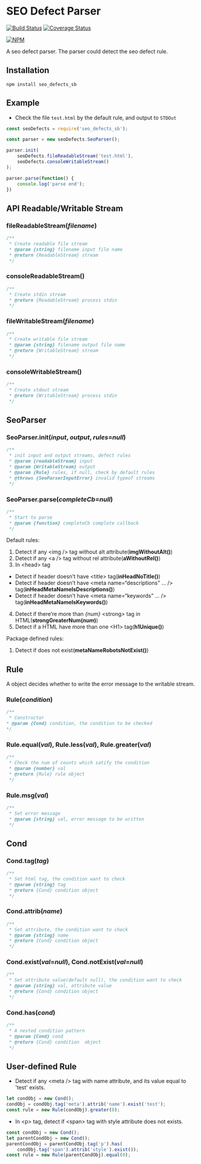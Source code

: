 # SEO Defect Parser
[![Build Status](https://travis-ci.org/berton1679/seo_defects.svg?branch=master)](https://travis-ci.org/berton1679/seo_defects)
[![Coverage Status](https://coveralls.io/repos/github/berton1679/seo_defects/badge.svg?branch=master)](https://coveralls.io/github/berton1679/seo_defects?branch=master)

[![NPM](https://nodei.co/npm/seo_defects_sb.png)](https://nodei.co/npm/seo_defects_sb/)
<!--[![NPM](https://nodei.co/npm-dl/seo_defects_sb.png?height=3)](https://nodei.co/npm/seo_defects_sb/)-->
A seo defect parser. The parser could detect the seo defect rule.


## Installation
```
npm install seo_defects_sb
```

## Example

* Check the file `test.html` by the default rule, and output to `STDOut`

```javascript
const seoDefects = require('seo_defects_sb');

const parser = new seoDefects.SeoParser();

parser.init(
    seoDefects.fileReadableStream('test.html'),
    seoDefects.consoleWritableStream()
);

parser.parse(function() {
    console.log('parse end');
})
```



## API Readable/Writable Stream
### fileReadableStream(_filename_)
``` javascript
/**
 * Create readable file stream
 * @param {string} filename input file name
 * @return {ReadableStream} stream
 */
```
### consoleReadableStream()
``` javascript
/**
 * Create stdin stream
 * @return {ReadableStream} process stdin
 */
```
### fileWritableStream(_filename_)
``` javascript
/**
 * Create writable file stream
 * @param {string} filename output file name
 * @return {WritableStream} stream
 */
```
### consoleWritableStream()
``` javascript
/**
 * Create stdout stream
 * @return {WritableStream} process stdin
 */
```

## SeoParser

### SeoParser.init(_input_, _output_, _rules_=_null_)

``` javascript
/**
 * init input and output streams, defect rules
 * @param {readableStream} input
 * @param {WritableStream} output
 * @param {Rule} rules, if null, check by default rules
 * @throws {SeoParserInputError} invalid typeof streams
 */
```

### SeoParser.parse(_completeCb_=_null_)

``` javascript
/**
 * Start to parse
 * @param {function} completeCb complete callback
 */
```

Default rules:
1. Detect if any \<img /\> tag without alt attribute(__imgWithoutAlt()__)
2. Detect if any <a \/> tag without rel attribute(__aWithoutRel()__)
3. In \<head> tag
* Detect if header doesn’t have \<title> tag(__inHeadNoTitle()__)
* Detect if header doesn’t have \<meta name=“descriptions” … /> tag(__inHeadMetaNameIsDescriptions()__)
* Detect if header doesn’t have \<meta name=“keywords” … /> tag(__inHeadMetaNameIsKeywords()__)
4. Detect if there’re more than _{num}_ \<strong> tag in HTML(__strongGreaterNum(_num_)__) 
5. Detect if a HTML have more than one \<H1> tag(__h1Unique()__)

Package defined rules:
1. Detect if <meta name=“robots” /> does not exist(__metaNameRobotsNotExist()__)

## Rule
A object decides whether to write the error message to the writable stream.

### Rule(_condition_)
```javascript
/**
 * Constructor
* @param {Cond} condition, the condition to be checked
*/
```

### Rule.equal(_val_), Rule.less(_val_), Rule.greater(_val_)

```javascript
/**
 * Check the num of counts which satify the condition
 * @param {number} val
 * @return {Rule} rule object
 */
```

### Rule.msg(_val_)

``` javascript
/**
 * Set error message
 * @param {string} val, error message to be written
 */
```

## Cond

### Cond.tag(_tag_)

``` javascript
/**
 * Set html tag, the condition want to check
 * @param {string} tag
 * @return {Cond} condition object
 */
```

### Cond.attrib(_name_)

``` javascript
/**
 * Set attribute, the condition want to check
 * @param {string} name
 * @return {Cond} condition object
 */
```

### Cond.exist(_val_=_null_), Cond.notExist(_val_=_null_)

``` javascript
/**
 * Set attribute value(default null), the condition want to check
 * @param {string} val, attribute value
 * @return {Cond} condition object
 */
```

### Cond.has(_cond_)
``` javascript
/**
 * A nested condition pattern
 * @param {Cond} cond
 * @return {Cond} condition  object
 */
```

## User-defined Rule
* Detect if any <meta \/> tag with name attribute, and its value equal to 'test' exists.

``` javascript
let condObj = new Cond();
condObj = condObj.tag('meta').attrib('name').exist('test');
const rule = new Rule(condObj).greater(0);
```

* In <p\> tag, detect if <span\> tag with style attribute does not exists.

``` javascript
const condObj = new Cond();
let parentCondObj = new Cond();
parentCondObj = parentCondObj.tag('p').has(
    condObj.tag('span').attrib('style').exist());
const rule = new Rule(parentCondObj).equal(0);
```

